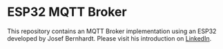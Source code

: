 # ESP32 MQTT Broker

This repository contains an MQTT Broker implementation using an ESP32 developed by Josef Bernhardt. 
Please visit his introduction on [LinkedIn](https://www.linkedin.com/posts/josef-bernhardt-4b7657144_mqtt-broker-esp32-activity-7348019729845923840-ZSIP?utm_source=share&utm_medium=member_desktop&rcm=ACoAAAPzQYQBeXSbfSbWnSENN1vx-GetRZPR6PU).
